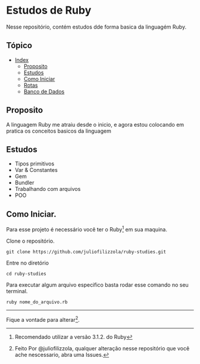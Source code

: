 # Estudos de Ruby

Nesse repositório, contém estudos dde forma basica da linguagém Ruby.


## Tópico

- [Index](#topico)
  - [Proposito](#proposito)
  - [Estudos](#estudos)
  - [Como Iniciar](#como-iniciar)
  - [Rotas](#rotas)
  - [Banco de Dados](#banco-de-dados)

## Proposito

A linguagem Ruby me atraiu desde o inicio, e agora estou colocando em pratica os conceitos basicos da linguagem


## Estudos
 - Tipos primitivos
 - Var & Constantes
 - Gem
 - Bundler
 - Trabalhando com arquivos
 - POO

## Como Iniciar.

Para esse projeto é necessário você ter o Ruby[^1] em sua maquina.

Clone o repositório.

`git clone https://github.com/juliofilizzola/ruby-studies.git `

Entre no diretório

`cd ruby-studies`

Para executar algum arquivo especifico basta rodar esse comando no seu terminal.

`ruby nome_do_arquivo.rb`

***


Fique a vontade para alterar[^0].

[^0]: Feito Por @juliofilizzola, qualquer alteração nesse repositório que você ache nescessario, abra uma Issues.

[^1]: Recomendado utilizar a versão 3.1.2. do Ruby
